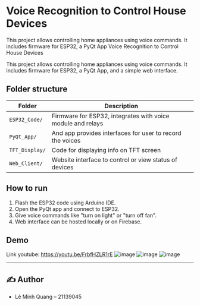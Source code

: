 # Voice Recognition to Control House Devices

This project allows controlling home appliances using voice commands. It includes firmware for ESP32, a PyQt App Voice Recognition to Control House Devices

This project allows controlling home appliances using voice commands. It includes firmware for ESP32, a PyQt App, and a simple web interface.

## Folder structure

| Folder | Description |
|--------|-------------|
| `ESP32_Code/` | Firmware for ESP32, integrates with voice module and relays |
| `PyQt_App/` | And app provides interfaces for user to record the voices |
| `TFT_Display/` | Code for displaying info on TFT screen |
| `Web_Client/` | Website interface to control or view status of devices |

## How to run

1. Flash the ESP32 code using Arduino IDE.
2. Open the PyQt app and connect to ESP32.
3. Give voice commands like "turn on light" or "turn off fan".
4. Web interface can be hosted locally or on Firebase.

## Demo
Link youtube: https://youtu.be/FrbfHZLR1rE
![image](https://github.com/user-attachments/assets/e7d4eb0f-eb2c-4988-9d31-bcaf5c21c444) 
![image](https://github.com/user-attachments/assets/aafb1c9c-f0c9-4741-9ba8-ebd59375ba2d)
![image](https://github.com/user-attachments/assets/f819f95b-1a86-4c6d-901d-2dc6a5a7e4cb)

---------------------------------------------------------------------------------------------------------------------------------------

## ✍️ Author

- Lê Minh Quang – 21139045
